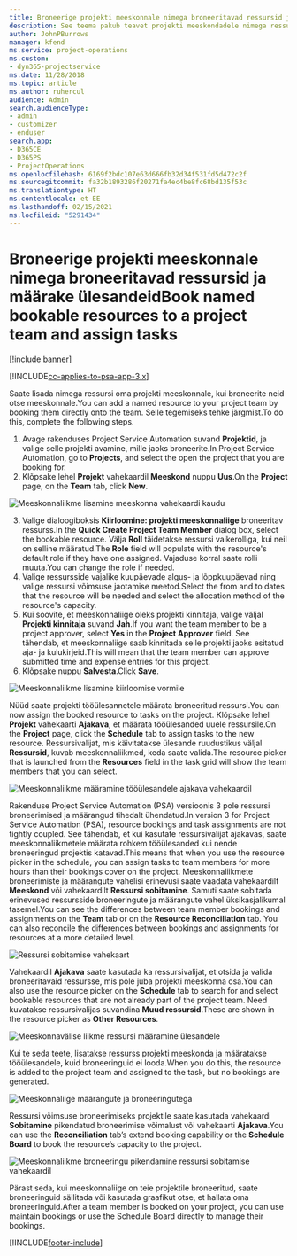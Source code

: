 ```yaml
---
title: Broneerige projekti meeskonnale nimega broneeritavad ressursid ja määrake ülesandeid
description: See teema pakub teavet projekti meeskondadele nimega ressursside broneerimise ja nende ülesannetele määramise kohta.
author: JohnPBurrows
manager: kfend
ms.service: project-operations
ms.custom:
- dyn365-projectservice
ms.date: 11/28/2018
ms.topic: article
ms.author: ruhercul
audience: Admin
search.audienceType:
- admin
- customizer
- enduser
search.app:
- D365CE
- D365PS
- ProjectOperations
ms.openlocfilehash: 6169f2bdc107e63d666fb32d34f531fd5d472c2f
ms.sourcegitcommit: fa32b1893286f20271fa4ec4be8fc68bd135f53c
ms.translationtype: HT
ms.contentlocale: et-EE
ms.lasthandoff: 02/15/2021
ms.locfileid: "5291434"
---
```

# <a name="book-named-bookable-resources-to-a-project-team-and-assign-tasks"></a><span data-ttu-id="997a9-103">Broneerige projekti meeskonnale nimega broneeritavad ressursid ja määrake ülesandeid</span><span class="sxs-lookup"><span data-stu-id="997a9-103">Book named bookable resources to a project team and assign tasks</span></span> 

[!include [banner](../includes/psa-now-project-operations.md)]

[!INCLUDE[cc-applies-to-psa-app-3.x](../includes/cc-applies-to-psa-app-3x.md)]

<span data-ttu-id="997a9-104">Saate lisada nimega ressursi oma projekti meeskonnale, kui broneerite neid otse meeskonnale.</span><span class="sxs-lookup"><span data-stu-id="997a9-104">You can  add a named resource to your project team by booking them directly onto the team.</span></span> <span data-ttu-id="997a9-105">Selle tegemiseks tehke järgmist.</span><span class="sxs-lookup"><span data-stu-id="997a9-105">To do this, complete the following steps.</span></span>

1. <span data-ttu-id="997a9-106">Avage rakenduses Project Service Automation suvand **Projektid**, ja valige selle projekti avamine, mille jaoks broneerite.</span><span class="sxs-lookup"><span data-stu-id="997a9-106">In  Project Service Automation, go to **Projects**, and select the open the project that you are booking for.</span></span>
2. <span data-ttu-id="997a9-107">Klõpsake lehel **Projekt** vahekaardil **Meeskond** nuppu **Uus**.</span><span class="sxs-lookup"><span data-stu-id="997a9-107">On the **Project** page, on the **Team** tab, click **New**.</span></span> 

![Meeskonnaliikme lisamine meeskonna vahekaardi kaudu](media/RM-how-to-1.png)

3. <span data-ttu-id="997a9-109">Valige dialoogiboksis **Kiirloomine: projekti meeskonnaliige** broneeritav ressurss.</span><span class="sxs-lookup"><span data-stu-id="997a9-109">In the **Quick Create Project Team Member** dialog box, select the bookable resource.</span></span> <span data-ttu-id="997a9-110">Välja **Roll** täidetakse ressursi vaikerolliga, kui neil on selline määratud.</span><span class="sxs-lookup"><span data-stu-id="997a9-110">The **Role** field will populate with the resource's default role if they have one assigned.</span></span> <span data-ttu-id="997a9-111">Vajaduse korral saate rolli muuta.</span><span class="sxs-lookup"><span data-stu-id="997a9-111">You can change the role if needed.</span></span> 
4. <span data-ttu-id="997a9-112">Valige ressursside vajalike kuupäevade algus- ja lõppkuupäevad ning valige ressursi võimsuse jaotamise meetod.</span><span class="sxs-lookup"><span data-stu-id="997a9-112">Select the from and to dates that the resource will be needed and select the allocation method of the resource's capacity.</span></span> 
5. <span data-ttu-id="997a9-113">Kui soovite, et meeskonnaliige oleks projekti kinnitaja, valige väljal **Projekti kinnitaja** suvand **Jah**.</span><span class="sxs-lookup"><span data-stu-id="997a9-113">If you want the team member to be a project approver, select **Yes** in the **Project Approver** field.</span></span> <span data-ttu-id="997a9-114">See tähendab, et meeskonnaliige saab kinnitada selle projekti jaoks esitatud aja- ja kulukirjeid.</span><span class="sxs-lookup"><span data-stu-id="997a9-114">This will mean that the team member can approve submitted time and expense entries for this project.</span></span> 
6. <span data-ttu-id="997a9-115">Klõpsake nuppu **Salvesta**.</span><span class="sxs-lookup"><span data-stu-id="997a9-115">Click **Save**.</span></span>

![Meeskonnaliikme lisamine kiirloomise vormile](media/RM-how-to-2.png)


<span data-ttu-id="997a9-117">Nüüd saate projekti tööülesannetele määrata broneeritud ressursi.</span><span class="sxs-lookup"><span data-stu-id="997a9-117">You can now assign the booked resource to tasks on the project.</span></span> <span data-ttu-id="997a9-118">Klõpsake lehel **Projekt** vahekaarti **Ajakava**, et määrata tööülesanded uuele ressursile.</span><span class="sxs-lookup"><span data-stu-id="997a9-118">On the **Project** page, click the **Schedule** tab to assign tasks to the new resource.</span></span> <span data-ttu-id="997a9-119">Ressursivalijat, mis käivitatakse ülesande ruudustikus väljal **Ressursid**, kuvab meeskonnaliikmed, keda saate valida.</span><span class="sxs-lookup"><span data-stu-id="997a9-119">The resource picker that is launched from the **Resources** field in the task grid will show the team members that you can select.</span></span>

![Meeskonnaliikme määramine tööülesandele ajakava vahekaardil](media/RM-how-to-3.png)

<span data-ttu-id="997a9-121">Rakenduse Project Service Automation (PSA) versioonis 3 pole ressursi broneerimised ja määrangud tihedalt ühendatud.</span><span class="sxs-lookup"><span data-stu-id="997a9-121">In version 3 for Project Service Automation (PSA), resource bookings and task assignments are not tightly coupled.</span></span> <span data-ttu-id="997a9-122">See tähendab, et kui kasutate ressursivalijat ajakavas, saate meeskonnaliikmetele määrata rohkem tööülesanded kui nende broneeringud projektis katavad.</span><span class="sxs-lookup"><span data-stu-id="997a9-122">This means that when you use the resource picker in the schedule, you can assign tasks to team members for more hours than their bookings cover on the project.</span></span>
<span data-ttu-id="997a9-123">Meeskonnaliikmete broneerimiste ja määrangute vahelisi erinevusi saate vaadata vahekaardilt **Meeskond** või vahekaardilt **Ressursi sobitamine**. Samuti saate sobitada erinevused ressursside broneeringute ja määrangute vahel üksikasjalikumal tasemel.</span><span class="sxs-lookup"><span data-stu-id="997a9-123">You can see the differences between team member bookings and assignments on the **Team** tab or on the **Resource Reconciliation** tab. You can also reconcile the differences between bookings and assignments for resources at a more detailed level.</span></span>

![Ressursi sobitamise vahekaart](media/RM-how-to-4.png)

<span data-ttu-id="997a9-125">Vahekaardil **Ajakava** saate kasutada ka ressursivalijat, et otsida ja valida broneeritavaid ressursse, mis pole juba projekti meeskonna osa.</span><span class="sxs-lookup"><span data-stu-id="997a9-125">You can also use the resource picker on the **Schedule** tab to search for and select bookable resources that are not already part of the project team.</span></span> <span data-ttu-id="997a9-126">Need kuvatakse ressursivalijas suvandina **Muud ressursid**.</span><span class="sxs-lookup"><span data-stu-id="997a9-126">These are shown in the resource picker as **Other Resources**.</span></span>

![Meeskonnavälise liikme ressursi määramine ülesandele](media/RM-how-to-5.png)

<span data-ttu-id="997a9-128">Kui te seda teete, lisatakse ressurss projekti meeskonda ja määratakse tööülesandele, kuid broneeringuid ei looda.</span><span class="sxs-lookup"><span data-stu-id="997a9-128">When you do this, the resource is added to the project team and assigned to the task, but no bookings are generated.</span></span>

![Meeskonnaliige määrangute ja broneeringutega](media/RM-how-to-6.png)

<span data-ttu-id="997a9-130">Ressursi võimsuse broneerimiseks projektile saate kasutada vahekaardi **Sobitamine** pikendatud broneerimise võimalust või vahekaarti **Ajakava**.</span><span class="sxs-lookup"><span data-stu-id="997a9-130">You can use the **Reconciliation** tab’s extend booking capability or the **Schedule Board** to book the resource’s capacity to the project.</span></span>

![Meeskonnaliikme broneeringu pikendamine ressursi sobitamise vahekaardil](media/RM-how-to-7.png)

<span data-ttu-id="997a9-132">Pärast seda, kui meeskonnaliige on teie projektile broneeritud, saate broneeringuid säilitada või kasutada graafikut otse, et hallata oma broneeringuid.</span><span class="sxs-lookup"><span data-stu-id="997a9-132">After a team member is booked on your project, you can use maintain bookings or use the Schedule Board directly to manage their bookings.</span></span>


[!INCLUDE[footer-include](../includes/footer-banner.md)]